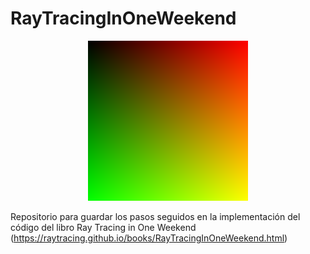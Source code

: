 # RayTracingInOneWeekend

 <p align="center">
 <a href="https://github.com/pedrogzb/RayTracingInOneWeekend"><img src="./RayTracingInOneWeekend/image.bmp"></a>
 </p>

 Repositorio para guardar los pasos seguidos en la implementación del código del libro Ray Tracing in One Weekend (https://raytracing.github.io/books/RayTracingInOneWeekend.html)
